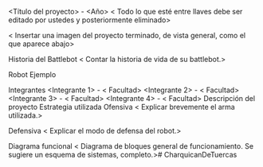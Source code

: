 <Título del proyecto> - <Año>
< Todo lo que esté entre llaves debe ser editado por ustedes y posteriormente eliminado>

< Insertar una imagen del proyecto terminado, de vista general, como el que aparece abajo>

Historia del Battlebot
< Contar la historia de vida de su battlebot.>

Robot Ejemplo

Integrantes
<Integrante 1> - < Facultad>
<Integrante 2> - < Facultad>
<Integrante 3> - < Facultad>
<Integrante 4> - < Facultad>
Descripción del proyecto
Estrategia utilizada
Ofensiva
< Explicar brevemente el arma utilizada.>

Defensiva
< Explicar el modo de defensa del robot.>

Diagrama funcional
< Diagrama de bloques general de funcionamiento. Se sugiere un esquema de sistemas, completo.># CharquicanDeTuercas
